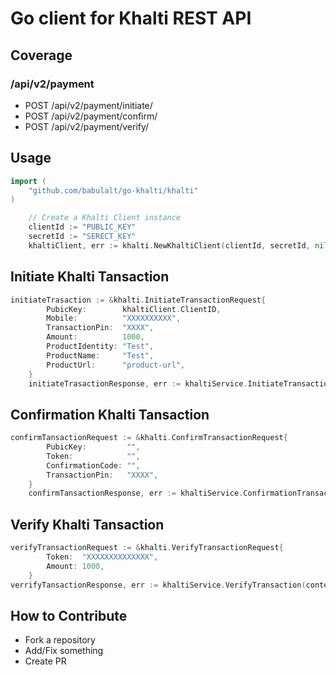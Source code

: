 # Go client for Khalti REST API

## Coverage

###  /api/v2/payment
* POST /api/v2/payment/initiate/
* POST /api/v2/payment/confirm/
* POST /api/v2/payment/verify/

## Usage

```go
import (
	"github.com/babulalt/go-khalti/khalti"
)

    // Create a Khalti Client instance
	clientId := "PUBLIC_KEY"
	secretId := "SERECT_KEY"
	khaltiClient, err := khalti.NewKhaltiClient(clientId, secretId, nil)
```
## Initiate Khalti Tansaction 

```go
initiateTrasaction := &khalti.InitiateTransactionRequest{
		PubicKey:        khaltiClient.ClientID,
		Mobile:          "XXXXXXXXXX",
		TransactionPin:  "XXXX",
		Amount:          1000,
		ProductIdentity: "Test",
		ProductName:     "Test",
		ProductUrl:      "product-url",
	}
	initiateTrasactionResponse, err := khaltiService.InitiateTransaction(initiateTrasaction)
```

## Confirmation Khalti Tansaction 

```go
confirmTansactionRequest := &khalti.ConfirmTransactionRequest{
		PubicKey:         "",
		Token:            "",
		ConfirmationCode: "",
		TransactionPin:   "XXXX",
	}
	confirmTansactionResponse, err := khaltiService.ConfirmationTransaction(context.Background(),confirmTansactionRequest)
```

## Verify Khalti Tansaction 

```go
verifyTransactionRequest := &khalti.VerifyTransactionRequest{
		Token:  "XXXXXXXXXXXXXX",
		Amount: 1000,
	}
verrifyTansactionResponse, err := khaltiService.VerifyTransaction(context.Background(), verifyTransactionRequest)
```

## How to Contribute

* Fork a repository
* Add/Fix something
* Create PR
